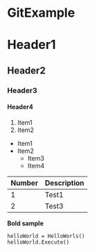 # GitExample

# Header1
## Header2
### Header3
#### Header4


1. Item1
2. Item2

- Item1
- Item2
	- Item3
	* Item4


| Number   | Description   |
|----------|---------------|
| 1        | Test1         |
| 2        | Test3         |


**Bold sample**


```
helloWorld = HelloWorls()
helloWorld.Execute()
```

